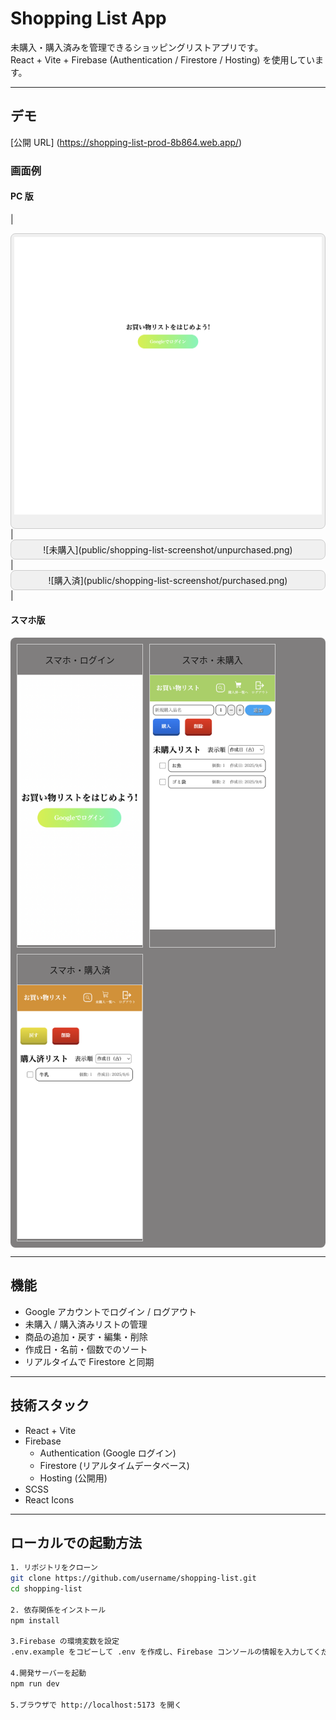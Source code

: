 # Shopping List App

未購入・購入済みを管理できるショッピングリストアプリです。  
React + Vite + Firebase (Authentication / Firestore / Hosting) を使用しています。

---

## デモ

[公開 URL]
(https://shopping-list-prod-8b864.web.app/)

### 画面例

#### PC 版

| <div style="background-color:#f0f0f0; border:1px solid #ccc; border-radius:8px; padding:5px; text-align:center;">
  ![ログイン](public/shopping-list-screenshot/login.png)
  </div> | <div style="background-color:#f0f0f0; border:1px solid #ccc; border-radius:8px; padding:5px; text-align:center;">
  ![未購入](public/shopping-list-screenshot/unpurchased.png)
  </div> | <div style="background-color:#f0f0f0; border:1px solid #ccc; border-radius:8px; padding:5px; text-align:center;">
  ![購入済](public/shopping-list-screenshot/purchased.png)
  </div> |

#### スマホ版

<div style="display: flex; gap: 10px; flex-wrap: wrap;background-color:rgb(128, 126, 126); padding: 10px; border-radius: 8px;">
  <div style="border: solid 1px #ccc; text-align: center">
     <p>スマホ・ログイン</p>
      <div style="border-top: solid 1px #ccc;">
        <img src="public/shopping-list-screenshot/smartphone_login.png" alt="スマホ・ログイン" width="200">
      </div>
  </div> 
  <div style="border: solid 1px #ccc; text-align: center">
     <p>スマホ・未購入</p>
      <div style="border-top: solid 1px #ccc;">
        <img src="public/shopping-list-screenshot/smartphone_unpurchased.png" alt="スマホ・未購入" width="200">
      </div>
  </div> 
  <div style="border: solid 1px #ccc; text-align: center">
     <p>スマホ・購入済</p>
       <div style="border-top: solid 1px #ccc;">
        <img src="public/shopping-list-screenshot/smartphone_purchased.png" alt="スマホ・購入済" width="200">
      </div>
  </div> 
</div>

---

## 機能

- Google アカウントでログイン / ログアウト
- 未購入 / 購入済みリストの管理
- 商品の追加・戻す・編集・削除
- 作成日・名前・個数でのソート
- リアルタイムで Firestore と同期

---

## 技術スタック

- React + Vite
- Firebase
  - Authentication (Google ログイン)
  - Firestore (リアルタイムデータベース)
  - Hosting (公開用)
- SCSS
- React Icons

---

## ローカルでの起動方法

```bash
1. リポジトリをクローン
git clone https://github.com/username/shopping-list.git
cd shopping-list

2. 依存関係をインストール
npm install

3.Firebase の環境変数を設定
.env.example をコピーして .env を作成し、Firebase コンソールの情報を入力してください。

4.開発サーバーを起動
npm run dev

5.ブラウザで http://localhost:5173 を開く
```
